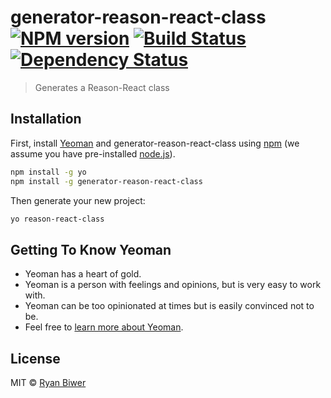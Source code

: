 # generator-reason-react-class [![NPM version][npm-image]][npm-url] [![Build Status][travis-image]][travis-url] [![Dependency Status][daviddm-image]][daviddm-url]
> Generates a Reason-React class

## Installation

First, install [Yeoman](http://yeoman.io) and generator-reason-react-class using [npm](https://www.npmjs.com/) (we assume you have pre-installed [node.js](https://nodejs.org/)).

```bash
npm install -g yo
npm install -g generator-reason-react-class
```

Then generate your new project:

```bash
yo reason-react-class
```

## Getting To Know Yeoman

 * Yeoman has a heart of gold.
 * Yeoman is a person with feelings and opinions, but is very easy to work with.
 * Yeoman can be too opinionated at times but is easily convinced not to be.
 * Feel free to [learn more about Yeoman](http://yeoman.io/).

## License

MIT © [Ryan Biwer]()


[npm-image]: https://badge.fury.io/js/generator-reason-react-class.svg
[npm-url]: https://npmjs.org/package/generator-reason-react-class
[travis-image]: https://travis-ci.org/ryb73/generator-reason-react-class.svg?branch=master
[travis-url]: https://travis-ci.org/ryb73/generator-reason-react-class
[daviddm-image]: https://david-dm.org/ryb73/generator-reason-react-class.svg?theme=shields.io
[daviddm-url]: https://david-dm.org/ryb73/generator-reason-react-class
